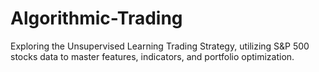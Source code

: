 # Algorithmic-Trading
Exploring the Unsupervised Learning Trading Strategy, utilizing S&amp;P 500 stocks data to master features, indicators, and portfolio optimization.
